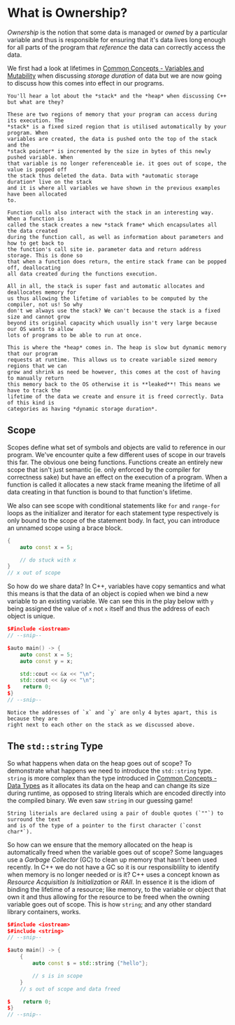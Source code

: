 # What is Ownership?

*Ownership* is the notion that some data is managed or *owned* by a particular variable
and thus is responsible for ensuring that it's data lives long enough for all parts of
the program that *reference* the data can correctly access the data.

We first had a look at lifetimes in [Common Concepts - Variables and Mutability](../ch03-common-concepts/vars-mut.html#storage-duration)
when discussing *storage duration* of data but we are now going to discuss how this comes
into effect in our programs.

```admonish question title="The Stack and the Heap"
You'll hear a lot about the *stack* and the *heap* when discussing C++ but what are they?

These are two regions of memory that your program can access during its execution. The
*stack* is a fixed sized region that is utilised automatically by your program. When
variables are created, the data is pushed onto the top of the stack and the
*stack pointer* is incremented by the size in bytes of this newly pushed variable. When
that variable is no longer referenceable ie. it goes out of scope, the value is popped off
the stack thus deleted the data. Data with *automatic storage duration* live on the stack
and it is where all variables we have shown in the previous examples have been allocated
to.

Function calls also interact with the stack in an interesting way. When a function is
called the stack creates a new *stack frame* which encapsulates all the data created
during the function call, as well as information about parameters and how to get back to
the function's call site ie. parameter data and return address storage. This is done so
that when a function does return, the entire stack frame can be popped off, deallocating
all data created during the functions execution.

All in all, the stack is super fast and automatic allocates and deallocates memory for
us thus allowing the lifetime of variables to be computed by the compiler, not us! So why
don't we always use the stack? We can't because the stack is a fixed size and cannot grow
beyond its original capacity which usually isn't very large because our OS wants to allow
lots of programs to be able to run at once.

This is where the *heap* comes in. The heap is slow but dynamic memory that our program
requests at runtime. This allows us to create variable sized memory regions that we can
grow and shrink as need be however, this comes at the cost of having to manually return
this memory back to the OS otherwise it is **leaked**! This means we have to track the
lifetime of the data we create and ensure it is freed correctly. Data of this kind is
categories as having *dynamic storage duration*.
```

## Scope

Scopes define what set of symbols and objects are valid to reference in our program.
We've encounter quite a few different uses of scope in our travels this far. The obvious
one being functions. Functions create an entirely new scope that isn't just semantic
(ie. only enforced by the compiler for correctness sake) but have an effect on the
execution of a program. When a function is called it allocates a new stack frame meaning
the lifetime of all data creating in that function is bound to that function's lifetime.

We also can see scope with conditional statements like `for` and `range-for` loops as the
initializer and iterator for each statement type respectively is only bound to the scope
of the statement body. In fact, you can introduce an unnamed scope using a brace block.

```cpp
{
    auto const x = 5;

    // do stuck with x
}
// x out of scope
```

So how do we share data? In C++, variables have copy semantics and what this means is
that the data of an object is copied when we bind a new variable to an existing
variable. We can see this in the play below with `y` being assigned the value of `x` not
`x` itself and thus the address of each object is unique.

```cpp
$#include <iostream>
// --snip--

$auto main() -> {
    auto const x = 5;
    auto const y = x;

    std::cout << &x << "\n";
    std::cout << &y << "\n";
$    return 0;
$}
// --snip--
```

```admonish tip
Notice the addresses of `x` and `y` are only 4 bytes apart, this is because they are
right next to each other on the stack as we discussed above.
```

## The `std::string` Type

So what happens when data on the heap goes out of scope? To demonstrate what happens we
need to introduce the `std::string` type. `string` is more complex than the type
introduced in [Common Concepts - Data Types](../ch03-common-concepts/data-types.md)
as it allocates its data on the heap and can change its size during runtime, as opposed
to string literals which are encoded directly into the compiled binary. We even saw
`string` in our guessing game!

<!-- diagram of s pointing to data -->

<!-- `string` is structured according to the below image with the owning object storing the
pointer to the heap data as well as some meta-info like the size of the `string` and how
much memory has been allocated for the `string`. -->

```admonish note
String literials are declared using a pair of double quotes (`""`) to surround the text
and is of the type of a pointer to the first character (`const char*`).
```

So how can we ensure that the memory allocated on the heap is automatically freed when
the variable goes out of scope? Some languages use a *Garbage Collector* (GC) to clean up
memory that hasn't been used recently. In C++ we do not have a GC so it is our
responsiblility to identify when memory is no longer needed or is it? C++ uses a concept
known as *Resource Acquisition Is Initialization* or *RAII*. In essence it is the idiom
of binding the lifetime of a resource; like memory, to the variable or object that own
it and thus allowing for the resource to be freed when the owning variable goes out of
scope. This is how `string`; and any other standard library containers, works. 

```cpp
$#include <iostream>
$#include <string>
// --snip--

$auto main() -> {
    {
        auto const s = std::string {"hello"};

        // s is in scope
    }
    // s out of scope and data freed

$    return 0;
$}
// --snip--
```

